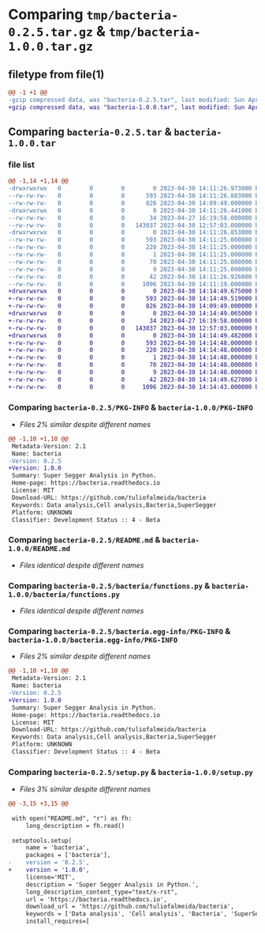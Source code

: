 # Comparing `tmp/bacteria-0.2.5.tar.gz` & `tmp/bacteria-1.0.0.tar.gz`

## filetype from file(1)

```diff
@@ -1 +1 @@
-gzip compressed data, was "bacteria-0.2.5.tar", last modified: Sun Apr 30 14:11:26 2023, max compression
+gzip compressed data, was "bacteria-1.0.0.tar", last modified: Sun Apr 30 14:14:49 2023, max compression
```

## Comparing `bacteria-0.2.5.tar` & `bacteria-1.0.0.tar`

### file list

```diff
@@ -1,14 +1,14 @@
-drwxrwxrwx   0        0        0        0 2023-04-30 14:11:26.973000 bacteria-0.2.5/
--rw-rw-rw-   0        0        0      593 2023-04-30 14:11:26.883000 bacteria-0.2.5/PKG-INFO
--rw-rw-rw-   0        0        0      826 2023-04-30 14:09:49.000000 bacteria-0.2.5/README.md
-drwxrwxrwx   0        0        0        0 2023-04-30 14:11:26.441000 bacteria-0.2.5/bacteria/
--rw-rw-rw-   0        0        0       34 2023-04-27 16:19:58.000000 bacteria-0.2.5/bacteria/__init__.py
--rw-rw-rw-   0        0        0   143037 2023-04-30 12:57:03.000000 bacteria-0.2.5/bacteria/functions.py
-drwxrwxrwx   0        0        0        0 2023-04-30 14:11:26.853000 bacteria-0.2.5/bacteria.egg-info/
--rw-rw-rw-   0        0        0      593 2023-04-30 14:11:25.000000 bacteria-0.2.5/bacteria.egg-info/PKG-INFO
--rw-rw-rw-   0        0        0      220 2023-04-30 14:11:25.000000 bacteria-0.2.5/bacteria.egg-info/SOURCES.txt
--rw-rw-rw-   0        0        0        1 2023-04-30 14:11:25.000000 bacteria-0.2.5/bacteria.egg-info/dependency_links.txt
--rw-rw-rw-   0        0        0       70 2023-04-30 14:11:25.000000 bacteria-0.2.5/bacteria.egg-info/requires.txt
--rw-rw-rw-   0        0        0        9 2023-04-30 14:11:25.000000 bacteria-0.2.5/bacteria.egg-info/top_level.txt
--rw-rw-rw-   0        0        0       42 2023-04-30 14:11:26.926000 bacteria-0.2.5/setup.cfg
--rw-rw-rw-   0        0        0     1096 2023-04-30 14:11:19.000000 bacteria-0.2.5/setup.py
+drwxrwxrwx   0        0        0        0 2023-04-30 14:14:49.675000 bacteria-1.0.0/
+-rw-rw-rw-   0        0        0      593 2023-04-30 14:14:49.519000 bacteria-1.0.0/PKG-INFO
+-rw-rw-rw-   0        0        0      826 2023-04-30 14:09:49.000000 bacteria-1.0.0/README.md
+drwxrwxrwx   0        0        0        0 2023-04-30 14:14:49.065000 bacteria-1.0.0/bacteria/
+-rw-rw-rw-   0        0        0       34 2023-04-27 16:19:58.000000 bacteria-1.0.0/bacteria/__init__.py
+-rw-rw-rw-   0        0        0   143037 2023-04-30 12:57:03.000000 bacteria-1.0.0/bacteria/functions.py
+drwxrwxrwx   0        0        0        0 2023-04-30 14:14:49.482000 bacteria-1.0.0/bacteria.egg-info/
+-rw-rw-rw-   0        0        0      593 2023-04-30 14:14:48.000000 bacteria-1.0.0/bacteria.egg-info/PKG-INFO
+-rw-rw-rw-   0        0        0      220 2023-04-30 14:14:48.000000 bacteria-1.0.0/bacteria.egg-info/SOURCES.txt
+-rw-rw-rw-   0        0        0        1 2023-04-30 14:14:48.000000 bacteria-1.0.0/bacteria.egg-info/dependency_links.txt
+-rw-rw-rw-   0        0        0       70 2023-04-30 14:14:48.000000 bacteria-1.0.0/bacteria.egg-info/requires.txt
+-rw-rw-rw-   0        0        0        9 2023-04-30 14:14:48.000000 bacteria-1.0.0/bacteria.egg-info/top_level.txt
+-rw-rw-rw-   0        0        0       42 2023-04-30 14:14:49.627000 bacteria-1.0.0/setup.cfg
+-rw-rw-rw-   0        0        0     1096 2023-04-30 14:14:43.000000 bacteria-1.0.0/setup.py
```

### Comparing `bacteria-0.2.5/PKG-INFO` & `bacteria-1.0.0/PKG-INFO`

 * *Files 2% similar despite different names*

```diff
@@ -1,10 +1,10 @@
 Metadata-Version: 2.1
 Name: bacteria
-Version: 0.2.5
+Version: 1.0.0
 Summary: Super Segger Analysis in Python.
 Home-page: https://bacteria.readthedocs.io
 License: MIT
 Download-URL: https://github.com/tuliofalmeida/bacteria
 Keywords: Data analysis,Cell analysis,Bacteria,SuperSegger
 Platform: UNKNOWN
 Classifier: Development Status :: 4 - Beta
```

### Comparing `bacteria-0.2.5/README.md` & `bacteria-1.0.0/README.md`

 * *Files identical despite different names*

### Comparing `bacteria-0.2.5/bacteria/functions.py` & `bacteria-1.0.0/bacteria/functions.py`

 * *Files identical despite different names*

### Comparing `bacteria-0.2.5/bacteria.egg-info/PKG-INFO` & `bacteria-1.0.0/bacteria.egg-info/PKG-INFO`

 * *Files 2% similar despite different names*

```diff
@@ -1,10 +1,10 @@
 Metadata-Version: 2.1
 Name: bacteria
-Version: 0.2.5
+Version: 1.0.0
 Summary: Super Segger Analysis in Python.
 Home-page: https://bacteria.readthedocs.io
 License: MIT
 Download-URL: https://github.com/tuliofalmeida/bacteria
 Keywords: Data analysis,Cell analysis,Bacteria,SuperSegger
 Platform: UNKNOWN
 Classifier: Development Status :: 4 - Beta
```

### Comparing `bacteria-0.2.5/setup.py` & `bacteria-1.0.0/setup.py`

 * *Files 3% similar despite different names*

```diff
@@ -3,15 +3,15 @@
  
 with open("README.md", "r") as fh:
     long_description = fh.read()
   
 setuptools.setup(
     name = 'bacteria',         
     packages = ['bacteria'],   
-    version = '0.2.5',      
+    version = '1.0.0',      
     license='MIT',       
     description = 'Super Segger Analysis in Python.',
     long_description_content_type="text/x-rst",
     url = 'https://bacteria.readthedocs.io',  
     download_url = 'https://github.com/tuliofalmeida/bacteria',    
     keywords = ['Data analysis', 'Cell analysis', 'Bacteria', 'SuperSegger'],   
     install_requires=[
```

